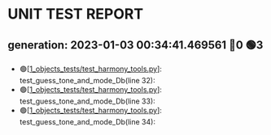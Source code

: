 
UNIT TEST REPORT
================
        
 generation: 2023-01-03 00:34:41.469561
:red_circle:0
:green_circle:3
-------

* :green_circle:[[1_objects_tests/test_harmony_tools.py](test/1_objects_tests/test_harmony_tools.py#L32)]: test_guess_tone_and_mode_Db(line 32): 
* :green_circle:[[1_objects_tests/test_harmony_tools.py](test/1_objects_tests/test_harmony_tools.py#L33)]: test_guess_tone_and_mode_Db(line 33): 
* :green_circle:[[1_objects_tests/test_harmony_tools.py](test/1_objects_tests/test_harmony_tools.py#L34)]: test_guess_tone_and_mode_Db(line 34): 